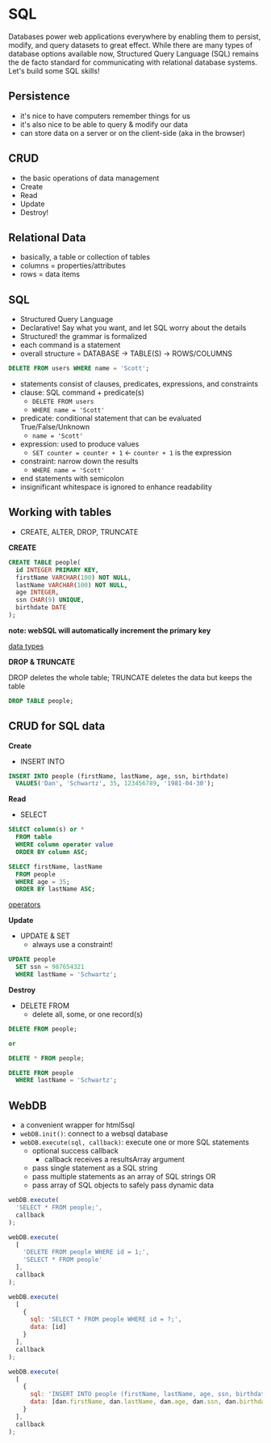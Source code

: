 # SQL

Databases power web applications everywhere by enabling them to persist, modify, and query datasets to great effect. While there are many types of database options available now, Structured Query Language (SQL) remains the de facto standard for communicating with relational database systems. Let's build some SQL skills!

## Persistence

- it's nice to have computers remember things for us
- it's also nice to be able to query & modify our data
- can store data on a server or on the client-side (aka in the browser)

## CRUD

- the basic operations of data management
- Create
- Read
- Update
- Destroy!

## Relational Data

- basically, a table or collection of tables
- columns = properties/attributes
- rows = data items

## SQL

- Structured Query Language
- Declarative! Say what you want, and let SQL worry about the details
- Structured! the grammar is formalized
- each command is a statement
- overall structure = DATABASE -> TABLE(S) -> ROWS/COLUMNS

```sql
DELETE FROM users WHERE name = 'Scott';
```

- statements consist of clauses, predicates, expressions, and constraints
- clause: SQL command + predicate(s)
  - `DELETE FROM users`
  - `WHERE name = 'Scott'`
- predicate: conditional statement that can be evaluated True/False/Unknown
  - `name = 'Scott'`
- expression: used to produce values
  - `SET counter = counter + 1` <- `counter + 1` is the expression
- constraint: narrow down the results
  - `WHERE name = 'Scott'`
- end statements with semicolon
- insignificant whitespace is ignored to enhance readability

## Working with tables

- CREATE, ALTER, DROP, TRUNCATE

**CREATE**

```sql
CREATE TABLE people(
  id INTEGER PRIMARY KEY,
  firstName VARCHAR(100) NOT NULL,
  lastName VARCHAR(100) NOT NULL,
  age INTEGER,
  ssn CHAR(9) UNIQUE,
  birthdate DATE
);
```
**note: webSQL will automatically increment the primary key**

[data types](http://www.w3schools.com/sql/sql_datatypes_general.asp)

**DROP & TRUNCATE**

DROP deletes the whole table; TRUNCATE deletes the data but keeps the table

```sql
DROP TABLE people;
```

## CRUD for SQL data

**Create**

- INSERT INTO

```sql
INSERT INTO people (firstName, lastName, age, ssn, birthdate)
  VALUES('Dan', 'Schwartz', 35, 123456789, '1981-04-30');
```

**Read**

- SELECT

```sql
SELECT column(s) or *
  FROM table
  WHERE column operator value
  ORDER BY column ASC;
```

```sql
SELECT firstName, lastName
  FROM people
  WHERE age = 35;
  ORDER BY lastName ASC;
```

[operators](https://en.wikipedia.org/wiki/SQL#Operators)

**Update**

- UPDATE & SET
  - always use a constraint!

```sql
UPDATE people
  SET ssn = 987654321
  WHERE lastName = 'Schwartz';
```

**Destroy**

- DELETE FROM
  - delete all, some, or one record(s)

```sql
DELETE FROM people;

or

DELETE * FROM people;

DELETE FROM people
  WHERE lastName = 'Schwartz';
```

## WebDB

- a convenient wrapper for html5sql
- `webDB.init()`: connect to a websql database
- `webDB.execute(sql, callback)`: execute one or more SQL statements
  - optional success callback
    - callback receives a resultsArray argument
  - pass single statement as a SQL string
  - pass multiple statements as an array of SQL strings OR
  - pass array of SQL objects to safely pass dynamic data


```javascript
webDB.execute(
  'SELECT * FROM people;',
  callback
);

webDB.execute(
  [
    'DELETE FROM people WHERE id = 1;',
    'SELECT * FROM people'
  ],
  callback
);

webDB.execute(
  [
    {
      sql: 'SELECT * FROM people WHERE id = ?;',
      data: [id]
    }
  ],
  callback
);

webDB.execute(
  [
    {
      sql: 'INSERT INTO people (firstName, lastName, age, ssn, birthdate) VALUES(?, ?, ?, ?, ?);',
      data: [dan.firstName, dan.lastName, dan.age, dan.ssn, dan.birthdate]
    }
  ],
  callback
);
```
